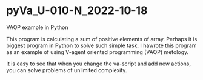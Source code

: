 # pyVa_U-010-N_2022-10-18
VAOP example in Python 

This program is calculating a sum of positive elements of array. Perhaps it is biggest program in Python to solve such simple task. I hawrote this program as an example of using V-agent oriented programming (VAOP) metology.

It is easy to see that when you change the va-script and add new actions, you can solve problems of unlimited complexity.
